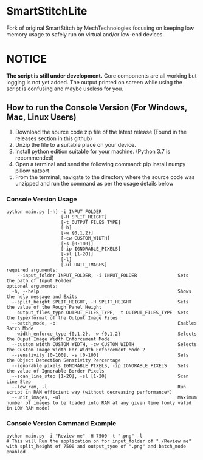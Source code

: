 # SmartStitchLite
Fork of original SmartStitch by MechTechnologies focusing on keeping low memory usage to safely run on virtual and/or low-end devices.

# NOTICE
**The script is still under development.**
Core components are all working but logging is not yet added. The output printed on screen while using the script is confusing and maybe useless for you.

## How to run the Console Version (For Windows, Mac, Linux Users)
1. Download the source code zip file of the latest release (Found in the releases section in this github)
2. Unzip the file to a suitable place on your device.
3. Install python edition suitable for your machine. (Python 3.7 is recommended)
4. Open a terminal and send the following command: pip install numpy pillow natsort
5. From the terminal, navigate to the directory where the source code was unzipped and run the command as per the usage details below

### Console Version Usage
```
python main.py [-h] -i INPUT_FOLDER
                    [-H SPLIT_HEIGHT]
                    [-t OUTPUT_FILES_TYPE]
                    [-b]
                    [-w {0,1,2}]
                    [-cw CUSTOM_WIDTH]
                    [-s [0-100]]
                    [-ip IGNORABLE_PIXELS]
                    [-sl [1-20]]
					[-l]
					[-ul UNIT_IMAGES]
required arguments:
    --input_folder INPUT_FOLDER, -i INPUT_FOLDER               Sets the path of Input Folder
optional arguments:
  -h, --help                                                   Shows the help message and Exits
  --split_height SPLIT_HEIGHT, -H SPLIT_HEIGHT                 Sets the value of the Rough Panel Height
  --output_files_type OUTPUT_FILES_TYPE, -t OUTPUT_FILES_TYPE  Sets the type/format of the Output Image Files
  --batch_mode, -b                                             Enables Batch Mode
  --width_enforce_type {0,1,2}, -w {0,1,2}                     Selects the Ouput Image Width Enforcement Mode
  --custom_width CUSTOM_WIDTH, -cw CUSTOM_WIDTH                Selects the Custom Image Width For Width Enforcement Mode 2
  --senstivity [0-100], -s [0-100]                             Sets the Object Detection Senstivity Percentage
  --ignorable_pixels IGNORABLE_PIXELS, -ip IGNORABLE_PIXELS    Sets the value of Ignorable Border Pixels
  --scan_line_step [1-20], -sl [1-20]                          Scan Line Step
  --low_ram, -l												   Run script in RAM efficient way (without decreasing performance*)
  --unit_images, -ul										   Maximum number of images to be loaded into RAM at any given time (only valid in LOW RAM mode)
```

### Console Version Command Example
```
python main.py -i "Review me" -H 7500 -t ".png" -l
# This will Run the application on for input_folder of "./Review me" with split_height of 7500 and output_tyoe of ".png" and batch_mode enabled
```
